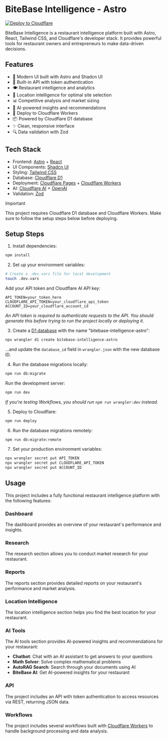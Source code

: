 # BiteBase Intelligence - Astro

[![Deploy to Cloudflare](https://deploy.workers.cloudflare.com/button)](https://deploy.workers.cloudflare.com/?url=https://github.com/BiteBase-app/bitebase-intelligence-astro)

<!-- dash-content-start -->

BiteBase Intelligence is a restaurant intelligence platform built with Astro, React, Tailwind CSS, and Cloudflare's developer stack. It provides powerful tools for restaurant owners and entrepreneurs to make data-driven decisions.

## Features

- 🎨 Modern UI built with Astro and Shadcn UI
- 🔐 Built-in API with token authentication
- 🍽️ Restaurant intelligence and analytics
- 📍 Location intelligence for optimal site selection
- 📊 Competitive analysis and market sizing
- 🤖 AI-powered insights and recommendations
- 🚀 Deploy to Cloudflare Workers
- 📦 Powered by Cloudflare D1 database
- ✨ Clean, responsive interface
- 🔍 Data validation with Zod

## Tech Stack

- Frontend: [Astro](https://astro.build) + [React](https://react.dev)
- UI Components: [Shadcn UI](https://ui.shadcn.com)
- Styling: [Tailwind CSS](https://tailwindcss.com)
- Database: [Cloudflare D1](https://developers.cloudflare.com/d1)
- Deployment: [Cloudflare Pages](https://pages.cloudflare.com) + [Cloudflare Workers](https://workers.cloudflare.com)
- AI: [Cloudflare AI](https://developers.cloudflare.com/workers-ai) + [OpenAI](https://openai.com)
- Validation: [Zod](https://github.com/colinhacks/zod)

> [!IMPORTANT]
> This project requires Cloudflare D1 database and Cloudflare Workers. Make sure to follow the setup steps below before deploying.

<!-- dash-content-end -->

## Setup Steps

1. Install dependencies:

```bash
npm install
```

2. Set up your environment variables:

```bash
# Create a .dev.vars file for local development
touch .dev.vars
```

Add your API token and Cloudflare AI API key:

```
API_TOKEN=your_token_here
CLOUDFLARE_API_TOKEN=your_cloudflare_api_token
ACCOUNT_ID=your_cloudflare_account_id
```

_An API token is required to authenticate requests to the API. You should generate this before trying to run the project locally or deploying it._

3. Create a [D1 database](https://developers.cloudflare.com/d1/get-started/) with the name "bitebase-intelligence-astro":

```bash
npx wrangler d1 create bitebase-intelligence-astro
```

...and update the `database_id` field in `wrangler.json` with the new database ID.

4. Run the database migrations locally:

```bash
npm run db:migrate
```

Run the development server:

```bash
npm run dev
```

_If you're testing Workflows, you should run `npm run wrangler:dev` instead._

5. Deploy to Cloudflare:

```bash
npm run deploy
```

6. Run the database migrations remotely:

```bash
npm run db:migrate:remote
```

7. Set your production environment variables:

```bash
npx wrangler secret put API_TOKEN
npx wrangler secret put CLOUDFLARE_API_TOKEN
npx wrangler secret put ACCOUNT_ID
```

## Usage

This project includes a fully functional restaurant intelligence platform with the following features:

### Dashboard

The dashboard provides an overview of your restaurant's performance and insights.

### Research

The research section allows you to conduct market research for your restaurant.

### Reports

The reports section provides detailed reports on your restaurant's performance and market analysis.

### Location Intelligence

The location intelligence section helps you find the best location for your restaurant.

### AI Tools

The AI tools section provides AI-powered insights and recommendations for your restaurant:

- **Chatbot**: Chat with an AI assistant to get answers to your questions
- **Math Solver**: Solve complex mathematical problems
- **AutoRAG Search**: Search through your documents using AI
- **BiteBase AI**: Get AI-powered insights for your restaurant

### API

The project includes an API with token authentication to access resources via REST, returning JSON data.

### Workflows

The project includes several workflows built with [Cloudflare Workers](https://workers.cloudflare.com) to handle background processing and data analysis.
